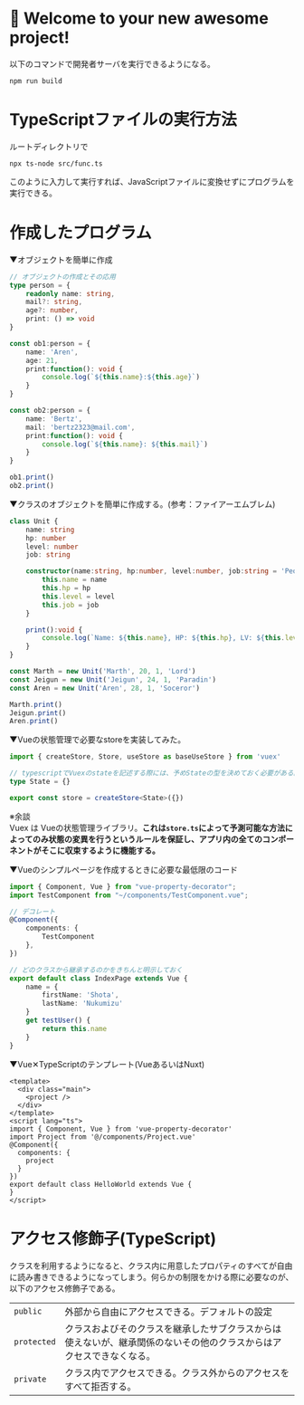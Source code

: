# 🚀 Welcome to your new awesome project!

以下のコマンドで開発者サーバを実行できるようになる。

```
npm run build
```

# TypeScriptファイルの実行方法

ルートディレクトリで

```
npx ts-node src/func.ts
```

このように入力して実行すれば、JavaScriptファイルに変換せずにプログラムを実行できる。

# 作成したプログラム

▼オブジェクトを簡単に作成

```typescript
// オブジェクトの作成とその応用
type person = { 
    readonly name: string,
    mail?: string,
    age?: number,
    print: () => void
}

const ob1:person = {
    name: 'Aren',
    age: 21,
    print:function(): void {
        console.log(`${this.name}:${this.age}`)
    }
}

const ob2:person = {
    name: 'Bertz',
    mail: 'bertz2323@mail.com',
    print:function(): void {
        console.log(`${this.name}: ${this.mail}`)
    }
}

ob1.print()
ob2.print()
```

▼クラスのオブジェクトを簡単に作成する。(参考：ファイアーエムブレム)

```typescript
class Unit {
    name: string
    hp: number
    level: number
    job: string

    constructor(name:string, hp:number, level:number, job:string = 'People') {
        this.name = name
        this.hp = hp
        this.level = level
        this.job = job
    }

    print():void {
        console.log(`Name: ${this.name}, HP: ${this.hp}, LV: ${this.level}, JOB: ${this.job}`)
    }
}

const Marth = new Unit('Marth', 20, 1, 'Lord')
const Jeigun = new Unit('Jeigun', 24, 1, 'Paradin')
const Aren = new Unit('Aren', 28, 1, 'Soceror')

Marth.print()
Jeigun.print()
Aren.print()
```

▼Vueの状態管理で必要なstoreを実装してみた。

```typescript
import { createStore, Store, useStore as baseUseStore } from 'vuex'

// typescriptでVuexのstateを記述する際には、予めStateの型を決めておく必要がある。
type State = {}

export const store = createStore<State>({})
```

※余談<br>
Vuex は Vueの状態管理ライブラリ。**これは`store.ts`によって予測可能な方法によってのみ状態の変異を行うというルールを保証し、アプリ内の全てのコンポーネントがそこに収束するように機能する。**

▼Vueのシンプルページを作成するときに必要な最低限のコード

```ts
import { Component, Vue } from "vue-property-decorator";
import TestComponent from "~/components/TestComponent.vue";

// デコレート
@Component({
    components: {
        TestComponent
    },
})

// どのクラスから継承するのかをきちんと明示しておく
export default class IndexPage extends Vue {
    name = {
        firstName: 'Shota',
        lastName: 'Nukumizu'
    }
    get testUser() {
        return this.name
    }
}
```

▼Vue✕TypeScriptのテンプレート(VueあるいはNuxt)

```vue
<template>
  <div class="main">
    <project />
  </div>
</template>
<script lang="ts">
import { Component, Vue } from 'vue-property-decorator'
import Project from '@/components/Project.vue'
@Component({
  components: {
    project
  }
})
export default class HelloWorld extends Vue {
}
</script>
```

# アクセス修飾子(TypeScript)

クラスを利用するようになると、クラス内に用意したプロパティのすべてが自由に読み書きできるようになってしまう。何らかの制限をかける際に必要なのが、以下のアクセス修飾子である。

|   |   |
| :-- | :-- |
|`public` | 外部から自由にアクセスできる。デフォルトの設定 |
| `protected` | クラスおよびそのクラスを継承したサブクラスからは使えないが、継承関係のないその他のクラスからはアクセスできなくなる。 |
| `private` | クラス内でアクセスできる。クラス外からのアクセスをすべて拒否する。 |